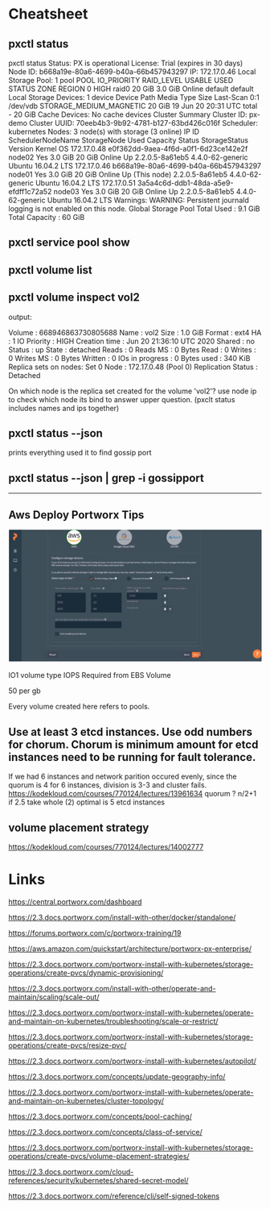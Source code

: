 # Cheatsheet

## pxctl status

pxctl status
Status: PX is operational
License: Trial (expires in 30 days)
Node ID: b668a19e-80a6-4699-b40a-66b457943297
        IP: 172.17.0.46
        Local Storage Pool: 1 pool
        POOL    IO_PRIORITY     RAID_LEVEL      USABLE  USED    STATUS  ZONE    REGION
        0       HIGH            raid0           20 GiB  3.0 GiB Online  default default
        Local Storage Devices: 1 device
        Device  Path            Media Type              Size            Last-Scan
        0:1     /dev/vdb        STORAGE_MEDIUM_MAGNETIC 20 GiB          19 Jun 20 20:31 UTC
        total                   -                       20 GiB
        Cache Devices:
        No cache devices
Cluster Summary
        Cluster ID: px-demo
        Cluster UUID: 70eeb4b3-9b92-4781-b127-63bd426c016f
        Scheduler: kubernetes
        Nodes: 3 node(s) with storage (3 online)
        IP              ID                                      SchedulerNodeName       StorageNode     Used    Capacity        Status  StorageStatus       Version         Kernel                  OS
        172.17.0.48     e0f362dd-9aea-4f6d-a0f1-6d23ce142e2f    node02                  Yes             3.0 GiB 20 GiB          Online  Up         2.2.0.5-8a61eb5  4.4.0-62-generic        Ubuntu 16.04.2 LTS
        172.17.0.46     b668a19e-80a6-4699-b40a-66b457943297    node01                  Yes             3.0 GiB 20 GiB          Online  Up (This node)      2.2.0.5-8a61eb5 4.4.0-62-generic        Ubuntu 16.04.2 LTS
        172.17.0.51     3a5a4c6d-ddb1-48da-a5e9-efdff1c72a52    node03                  Yes             3.0 GiB 20 GiB          Online  Up         2.2.0.5-8a61eb5  4.4.0-62-generic        Ubuntu 16.04.2 LTS
        Warnings:
                 WARNING: Persistent journald logging is not enabled on this node.
Global Storage Pool
        Total Used      :  9.1 GiB
        Total Capacity  :  60 GiB


## pxctl service pool show

## pxctl  volume list
## pxctl  volume inspect vol2

output:

Volume  :  668946863730805688
        Name                     :  vol2
        Size                     :  1.0 GiB
        Format                   :  ext4
        HA                       :  1
        IO Priority              :  HIGH
        Creation time            :  Jun 20 21:36:10 UTC 2020
        Shared                   :  no
        Status                   :  up
        State                    :  detached
        Reads                    :  0
        Reads MS                 :  0
        Bytes Read               :  0
        Writes                   :  0
        Writes MS                :  0
        Bytes Written            :  0
        IOs in progress          :  0
        Bytes used               :  340 KiB
        Replica sets on nodes:
                Set 0
                  Node           : 172.17.0.48 (Pool 0)
        Replication Status       :  Detached

On which node is the replica set created for the volume 'vol2'?
use node ip to check which node its bind to answer upper question. (pxclt status includes names and ips together)

## pxctl status --json

prints everything
used it to find gossip port

## pxctl status --json | grep -i gossipport

---

## Aws Deploy Portworx Tips

![alt text](./img/aws_1.png "aws_1.png")

IO1 volume type
IOPS Required from EBS Volume

50 per gb

Every volume created here refers to pools. 

## Use at least 3 etcd instances. Use odd numbers for chorum. Chorum is minimum amount for etcd instances need to be running for fault tolerance. 
If we had 6 instances and network parition occured evenly, since the quorum is 4 for 6 instances, division is 3-3  and cluster fails. 
https://kodekloud.com/courses/770124/lectures/13961634
quorum ? n/2+1
if 2.5 take whole (2)
optimal is 5 etcd instances

## volume placement strategy

https://kodekloud.com/courses/770124/lectures/14002777

# Links

https://central.portworx.com/dashboard

https://2.3.docs.portworx.com/install-with-other/docker/standalone/

https://forums.portworx.com/c/portworx-training/19

https://aws.amazon.com/quickstart/architecture/portworx-px-enterprise/

https://2.3.docs.portworx.com/portworx-install-with-kubernetes/storage-operations/create-pvcs/dynamic-provisioning/

https://2.3.docs.portworx.com/install-with-other/operate-and-maintain/scaling/scale-out/

https://2.3.docs.portworx.com/portworx-install-with-kubernetes/operate-and-maintain-on-kubernetes/troubleshooting/scale-or-restrict/

https://2.3.docs.portworx.com/portworx-install-with-kubernetes/storage-operations/create-pvcs/resize-pvc/

https://2.3.docs.portworx.com/portworx-install-with-kubernetes/autopilot/

https://2.3.docs.portworx.com/concepts/update-geography-info/

https://2.3.docs.portworx.com/portworx-install-with-kubernetes/operate-and-maintain-on-kubernetes/cluster-topology/

https://2.3.docs.portworx.com/concepts/pool-caching/

https://2.3.docs.portworx.com/concepts/class-of-service/

https://2.3.docs.portworx.com/portworx-install-with-kubernetes/storage-operations/create-pvcs/volume-placement-strategies/

https://2.3.docs.portworx.com/cloud-references/security/kubernetes/shared-secret-model/

https://2.3.docs.portworx.com/reference/cli/self-signed-tokens

